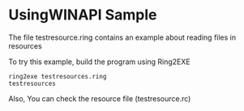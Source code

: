 UsingWINAPI Sample
==================

The file testresource.ring contains an example about reading files in resources

To try this example, build the program using Ring2EXE

	ring2exe testresources.ring
	testresources

Also, You can check the resource file (testresource.rc)